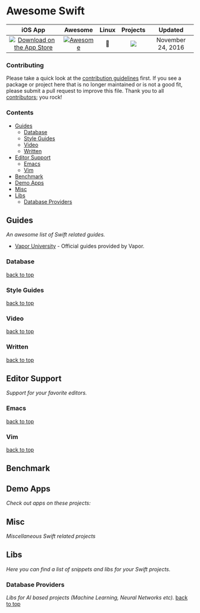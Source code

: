 # Awesome Swift
 
<!-- 

PLEASE DO NOT UPDATE THIS FILE, UPDATE CONTENTS.JSON INSTEAD. THANK YOU :-)

 -->



| iOS App | Awesome | Linux | Projects | Updated
| :-: | :-: | :-: | :-: | :-:
| [![Download on the App Store](https://img.shields.io/badge/download-app%20store-pink.svg)](https://itunes.apple.com/us/app/awesome-for-swift-cheatsheet/id1078115427) | [![Awesome](https://cdn.rawgit.com/sindresorhus/awesome/d7305f38d29fed78fa85652e3a63e154dd8e8829/media/badge.svg)](https://github.com/sindresorhus/awesome) |  :penguin: | ![](https://img.shields.io/badge/swift%20projects-1-orange.svg) | November 24, 2016

### Contributing

Please take a quick look at the [contribution guidelines](.github/CONTRIBUTING.md) first. If you see a package or project here that is no longer maintained or is not a good fit, please submit a pull request to improve this file. Thank you to all [contributors](https://github.com/matteocrippa/awesome-swift/graphs/contributors); you rock!

### Contents

- [Guides](#guides)
  - [Database](#database-guides)
  - [Style Guides](#style-guides)
  - [Video](#video-guides)
  - [Written](#written-guides)
- [Editor Support](#editor-support)
  - [Emacs](#emacs)
  - [Vim](#vim)
- [Benchmark](#benchmark)
- [Demo Apps](#demo-apps)
- [Misc](#misc)
- [Libs](#libs)
  - [Database Providers](#db-providers)

## Guides
*An awesome list of Swift related guides.* 
* [Vapor University](http://vapor.university/) - Official guides provided by Vapor.

### Database
[back to top](#readme) 


### Style Guides
[back to top](#readme) 


### Video
[back to top](#readme) 


### Written
[back to top](#readme) 


## Editor Support
*Support for your favorite editors.* 

### Emacs
[back to top](#readme) 


### Vim
[back to top](#readme) 


## Benchmark


## Demo Apps
*Check out apps on these projects:* 

## Misc
*Miscellaneous Swift related projects* 

## Libs
*Here you can find a list of snippets and libs for your Swift projects.* 

### Database Providers
*Libs for AI based projects (Machine Learning, Neural Networks etc).* [back to top](#readme) 


